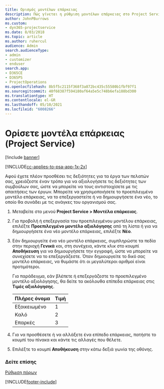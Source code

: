 ```yaml
---
title: Ορισμός μοντέλων επάρκειας
description: Πώς γίνεται η ρύθμιση μοντέλων επάρκειας στο Project Service
author: JohnPBurrows
ms.custom:
- dyn365-projectservice
ms.date: 8/03/2018
ms.topic: article
ms.author: ruhercul
audience: Admin
search.audienceType:
- admin
- customizer
- enduser
search.app:
- D365CE
- D365PS
- ProjectOperations
ms.openlocfilehash: 8b5f5c2115f368f3a872bc435c55580b1fbf97f1
ms.sourcegitcommit: 40f68387f594180af64a5e5c748b6efa188bd300
ms.translationtype: HT
ms.contentlocale: el-GR
ms.lasthandoff: 05/10/2021
ms.locfileid: "6008266"
---
```

# <a name="set-up-proficiency-models-project-service"></a>Ορίσετε μοντέλα επάρκειας (Project Service)

[!include [banner](../includes/psa-now-project-operations.md)]

[!INCLUDE[cc-applies-to-psa-app-1x-2x](../includes/cc-applies-to-psa-app-1x-2x.md)]

Αφού έχετε πλέον προσθέσει τις δεξιότητες για τα έργα των πελατών σας, χρειάζεστε έναν τρόπο για να αξιολογήσετε τις δεξιότητες των συμβούλων σας, ώστε να μπορείτε να τους αντιστοιχίσετε με τις απαιτήσεις των έργων. Μπορείτε να χρησιμοποιήσετε το προεπιλεγμένο μοντέλο επάρκειας, να το επεξεργαστείτε ή να δημιουργήσετε ένα νέο, το οποίο θα συνάδει με τις ανάγκες του οργανισμού σας.  
  
1.  Μεταβείτε στο μενού **Project Service > Μοντέλα επάρκειας**.  
  
2.  Για προβολή ή επεξεργασία του προεπιλεγμένου μοντέλου επάρκειας, επιλέξτε **Προεπιλεγμένο μοντέλο αξιολόγησης** από τη λίστα ή για να δημιουργήσετε ένα νέο μοντέλο επάρκειας, επιλέξτε **Νέο**.  
  
3.  Εάν δημιουργείτε ένα νέο μοντέλο επάρκειας, συμπληρώστε τα πεδία στην περιοχή **Γενικά** και, στη συνέχεια, κάντε κλικ στο κουμπί **Αποθήκευση** για να δημιουργήσετε την εγγραφή, ώστε να μπορείτε να συνεχίσετε να το επεξεργάζεστε. Όταν δημιουργείτε το δικό σας μοντέλο επάρκειας, να θυμάστε ότι οι μεγαλύτεροι αριθμοί είναι προτιμότεροι.  
  
     Για παράδειγμα, εάν βλέπετε ή επεξεργάζεστε το προεπιλεγμένο μοντέλο αξιολόγησης, θα δείτε τα ακόλουθα επίπεδα επάρκειας στις **Τιμές αξιολόγησης**.  
  
    |Πλήρες όνομα|Τιμή|  
    |----------|-----------|  
    |Εξοικειωμένο|1|  
    |Καλό|2|  
    |Επαρκές|3|  
  
4.  Για να προσθέσετε ή να αλλάξετε ένα επίπεδο επάρκειας, πατήστε το κουμπί του πίνακα και κάντε τις αλλαγές που θέλετε.  
  
5.  Επιλέξτε το κουμπί **Αποθήκευση** στην κάτω δεξιά γωνία της οθόνης.  
  
### <a name="see-also"></a>Δείτε επίσης  
 [Ρύθμιση πόρων](../psa/set-up-resources.md)


[!INCLUDE[footer-include](../includes/footer-banner.md)]